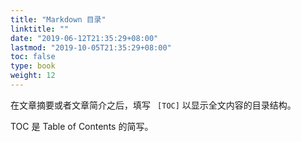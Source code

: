 ```yaml
---
title: "Markdown 目录"
linktitle: ""
date: "2019-06-12T21:35:29+08:00"
lastmod: "2019-10-05T21:35:29+08:00"
toc: false
type: book
weight: 12
---
```


在文章摘要或者文章简介之后，填写 ` [TOC]` 以显示全文内容的目录结构。

TOC 是 Table of Contents 的简写。


